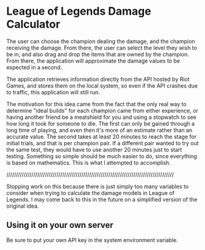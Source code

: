 League of Legends Damage Calculator
===================================
The user can choose the champion dealing the damage, and the champion receiving the damage. From there, the user can select the level they wish to be in, and also drag and drop the items that are owned by the champion. From there, the application will approximate the damage values to be expected in a second.

The application retrieves information directly from the API hosted by Riot Games, and stores them on the local system, so even if the API crashes due to traffic, this application will still run.

The motivation for this idea came from the fact that the only real way to determine "ideal builds" for each champion came from either experience, or having another friend be a meatshield for you and using a stopwatch to see how long it took for someone to die. The first can only be gained through a long time of playing, and even then it's more of an estimate rather than an accurate value. The second takes at least 20 minutes to reach the stage for initial trials, and that is per champion pair. If a different pair wanted to try out the same test, they would have to use another 20 minutes just to start testing. Something so simple should be much easier to do, since everything is based on mathematics. This is what I attempted to accomplish.


///////////////////////////////////////////////////////////////////////////////////////

Stopping work on this because there is just simply too many variables to consider when trying to calculate the damage models in League of Legends. I may come back to this in the future on a simplified version of the original idea.

Using it on your own server
---------------------------
Be sure to put your own API key in the system environment variable.
